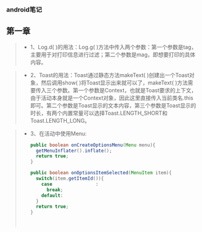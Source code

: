 



### android笔记

## 第一章

> * 1、Log.d( )的用法：Log.g( )方法中传入两个参数：第一个参数是tag，主要用于对打印信息进行过滤；第二个参数是mag，即想要打印的具体内容。

> * 2、Toast的用法：Toast通过静态方法makeText( )创建出一个Toast对象，然后调用show( )将Toast显示出来就可以了，makeText( )方法需要传入三个参数。第一个参数是Context，也就是Toast要求的上下文，由于活动本身就是一个Context对象，因此这里直接传入当前类名.this即可。第二个参数是Toast显示的文本内容，第三个参数是Toast显示的时长，有两个内置常量可以选择Toast.LENGTH_SHORT和Toast.LENGTH_LONG。

> * 3、在活动中使用Menu:    
>
>   ```java
>   public boolean onCreateOptionsMenu(Menu menu){
>     getMenuInflater().inflate();
>     return true;
>   }
>   ```
>
>   ```java
>   public boolean onOptionsItemSelected(MenuItem item){
>     switch(item.getItemId()){
>       case                :
>         break;
>       default:
>     }
>     return true; 
>   }
>   ```
>
>   ​